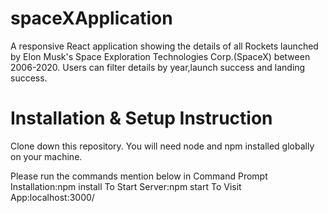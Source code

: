 # spaceXApplication
A responsive React application showing the details of all Rockets launched by Elon Musk's Space Exploration Technologies Corp.(SpaceX) between 2006-2020.
Users can filter details by year,launch success and landing success.

# Installation & Setup Instruction
Clone down this repository. You will need node and npm installed globally on your machine.

Please run the commands mention below in Command Prompt
Installation:npm install
To Start Server:npm start
To Visit App:localhost:3000/

#
